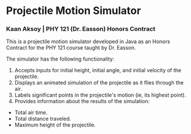 # Projectile Motion Simulator
### Kaan Aksoy | PHY 121 (Dr. Easson) Honors Contract

This is a projectile motion simulator developed in Java as an Honors Contract for the PHY 121 course taught by Dr. Easson.

The simulator has the following functionality:
1. Accepts inputs for initial height, initial angle, and initial velocity of the projectile.
2. Displays an animated simulation of the projectile as it flies through the air.
3. Labels significant points in the projectile's motion (ie, its highest point).
4. Provides information about the results of the simulation:
  * Total air time.
  * Total distance traveled.
  * Maximum height of the projectile.

